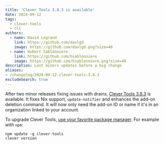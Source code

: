 ```yaml
---
title: 'Clever Tools 3.8.3 is available'
date: 2024-09-12
tags:
  - clever-tools
  - cli
authors:
  - name: David Legrand
    link: https://github.com/davlgd
    image: https://github.com/davlgd.png?size=40
  - name: Hubert Sablonnière
    link: https://github.com/hsablonniere
    image: https://github.com/hsablonniere.png?size=40
description: Last minors updates before a big change
aliases:
- /changelog/2024-09-12-clever-tools-3.8.3
excludeSearch: true
---
```


After two minor releases fixing issues with drains, [Clever Tools 3.8.3](https://github.com/CleverCloud/clever-tools/releases/tag/3.8.3) is available. It fixes Nix support, `update-notifier` and enhances the add-on deletion command. It will now only need the add-on ID or name if it's in an organization linked to your account.

To upgrade Clever Tools, [use your favorite package manager](/developers/doc/cli/install). For example with `npm`:

```
npm update -g clever-tools
clever version
```
